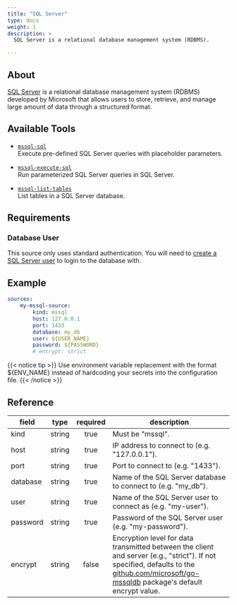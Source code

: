 ```yaml
---
title: "SQL Server"
type: docs
weight: 1
description: >
  SQL Server is a relational database management system (RDBMS).

---
```


## About

[SQL Server][mssql-docs] is a relational database management system (RDBMS)
developed by Microsoft that allows users to store, retrieve, and manage large
amount of data through a structured format.

[mssql-docs]: https://www.microsoft.com/en-us/sql-server

## Available Tools

- [`mssql-sql`](../tools/mssql/mssql-sql.md)  
  Execute pre-defined SQL Server queries with placeholder parameters.

- [`mssql-execute-sql`](../tools/mssql/mssql-execute-sql.md)  
  Run parameterized SQL Server queries in SQL Server.

- [`mssql-list-tables`](../tools/mssql/mssql-list-tables.md)  
  List tables in a SQL Server database.

## Requirements

### Database User

This source only uses standard authentication. You will need to [create a
SQL Server user][mssql-users] to login to the database with.

[mssql-users]: https://learn.microsoft.com/en-us/sql/relational-databases/security/authentication-access/create-a-database-user?view=sql-server-ver16

## Example

```yaml
sources:
    my-mssql-source:
        kind: mssql
        host: 127.0.0.1
        port: 1433
        database: my_db
        user: ${USER_NAME}
        password: ${PASSWORD}
        # encrypt: strict
```

{{< notice tip >}}
Use environment variable replacement with the format ${ENV_NAME}
instead of hardcoding your secrets into the configuration file.
{{< /notice >}}

## Reference

| **field** | **type** | **required** | **description**                                                                                                                                                                            |
|-----------|:--------:|:------------:|--------------------------------------------------------------------------------------------------------------------------------------------------------------------------------------------|
| kind      |  string  |     true     | Must be "mssql".                                                                                                                                                                           |
| host      |  string  |     true     | IP address to connect to (e.g. "127.0.0.1").                                                                                                                                               |
| port      |  string  |     true     | Port to connect to (e.g. "1433").                                                                                                                                                          |
| database  |  string  |     true     | Name of the SQL Server database to connect to (e.g. "my_db").                                                                                                                              |
| user      |  string  |     true     | Name of the SQL Server user to connect as (e.g. "my-user").                                                                                                                                |
| password  |  string  |     true     | Password of the SQL Server user (e.g. "my-password").                                                                                                                                      |
| encrypt   |  string  |    false     | Encryption level for data transmitted between the client and server (e.g., "strict"). If not specified, defaults to the [github.com/microsoft/go-mssqldb](https://github.com/microsoft/go-mssqldb?tab=readme-ov-file#common-parameters) package's default encrypt value. |
